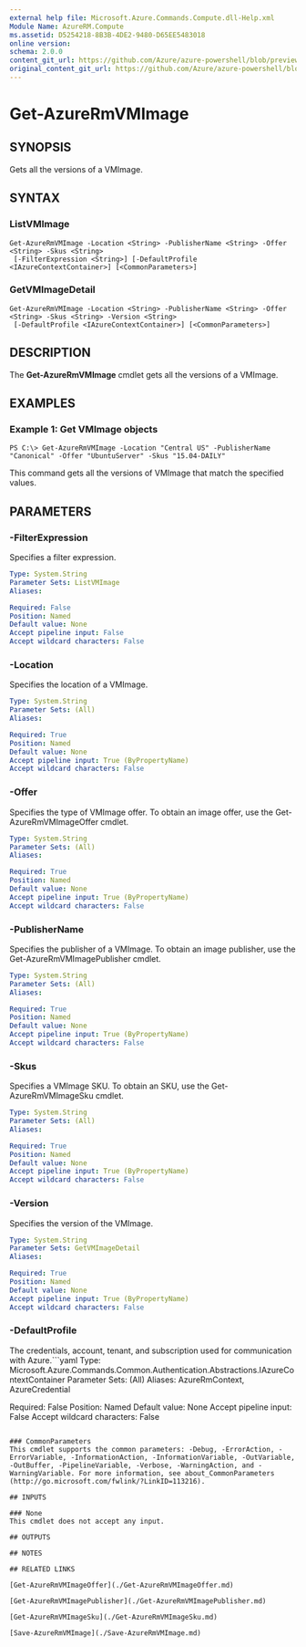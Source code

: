 ```yaml
---
external help file: Microsoft.Azure.Commands.Compute.dll-Help.xml
Module Name: AzureRM.Compute
ms.assetid: D5254218-8B3B-4DE2-9480-D65EE5483018
online version:
schema: 2.0.0
content_git_url: https://github.com/Azure/azure-powershell/blob/preview/src/ResourceManager/Compute/Stack/Commands.Compute/help/Get-AzureRmVMImage.md
original_content_git_url: https://github.com/Azure/azure-powershell/blob/preview/src/ResourceManager/Compute/Stack/Commands.Compute/help/Get-AzureRmVMImage.md
---
```


# Get-AzureRmVMImage

## SYNOPSIS
Gets all the versions of a VMImage.

## SYNTAX

### ListVMImage
```
Get-AzureRmVMImage -Location <String> -PublisherName <String> -Offer <String> -Skus <String>
 [-FilterExpression <String>] [-DefaultProfile <IAzureContextContainer>] [<CommonParameters>]
```

### GetVMImageDetail
```
Get-AzureRmVMImage -Location <String> -PublisherName <String> -Offer <String> -Skus <String> -Version <String>
 [-DefaultProfile <IAzureContextContainer>] [<CommonParameters>]
```

## DESCRIPTION
The **Get-AzureRmVMImage** cmdlet gets all the versions of a VMImage.

## EXAMPLES

### Example 1: Get VMImage objects
```
PS C:\> Get-AzureRmVMImage -Location "Central US" -PublisherName "Canonical" -Offer "UbuntuServer" -Skus "15.04-DAILY"
```

This command gets all the versions of VMImage that match the specified values.

## PARAMETERS

### -FilterExpression
Specifies a filter expression.

```yaml
Type: System.String
Parameter Sets: ListVMImage
Aliases:

Required: False
Position: Named
Default value: None
Accept pipeline input: False
Accept wildcard characters: False
```

### -Location
Specifies the location of a VMImage.

```yaml
Type: System.String
Parameter Sets: (All)
Aliases:

Required: True
Position: Named
Default value: None
Accept pipeline input: True (ByPropertyName)
Accept wildcard characters: False
```

### -Offer
Specifies the type of VMImage offer.
To obtain an image offer, use the Get-AzureRmVMImageOffer cmdlet.

```yaml
Type: System.String
Parameter Sets: (All)
Aliases:

Required: True
Position: Named
Default value: None
Accept pipeline input: True (ByPropertyName)
Accept wildcard characters: False
```

### -PublisherName
Specifies the publisher of a VMImage.
To obtain an image publisher, use the Get-AzureRmVMImagePublisher cmdlet.

```yaml
Type: System.String
Parameter Sets: (All)
Aliases:

Required: True
Position: Named
Default value: None
Accept pipeline input: True (ByPropertyName)
Accept wildcard characters: False
```

### -Skus
Specifies a VMImage SKU.
To obtain an SKU, use the Get-AzureRmVMImageSku cmdlet.

```yaml
Type: System.String
Parameter Sets: (All)
Aliases:

Required: True
Position: Named
Default value: None
Accept pipeline input: True (ByPropertyName)
Accept wildcard characters: False
```

### -Version
Specifies the version of the VMImage.

```yaml
Type: System.String
Parameter Sets: GetVMImageDetail
Aliases:

Required: True
Position: Named
Default value: None
Accept pipeline input: True (ByPropertyName)
Accept wildcard characters: False
```

### -DefaultProfile
The credentials, account, tenant, and subscription used for communication with Azure.```yaml
Type: Microsoft.Azure.Commands.Common.Authentication.Abstractions.IAzureContextContainer
Parameter Sets: (All)
Aliases: AzureRmContext, AzureCredential

Required: False
Position: Named
Default value: None
Accept pipeline input: False
Accept wildcard characters: False
```

### CommonParameters
This cmdlet supports the common parameters: -Debug, -ErrorAction, -ErrorVariable, -InformationAction, -InformationVariable, -OutVariable, -OutBuffer, -PipelineVariable, -Verbose, -WarningAction, and -WarningVariable. For more information, see about_CommonParameters (http://go.microsoft.com/fwlink/?LinkID=113216).

## INPUTS

### None
This cmdlet does not accept any input.

## OUTPUTS

## NOTES

## RELATED LINKS

[Get-AzureRmVMImageOffer](./Get-AzureRmVMImageOffer.md)

[Get-AzureRmVMImagePublisher](./Get-AzureRmVMImagePublisher.md)

[Get-AzureRmVMImageSku](./Get-AzureRmVMImageSku.md)

[Save-AzureRmVMImage](./Save-AzureRmVMImage.md)


